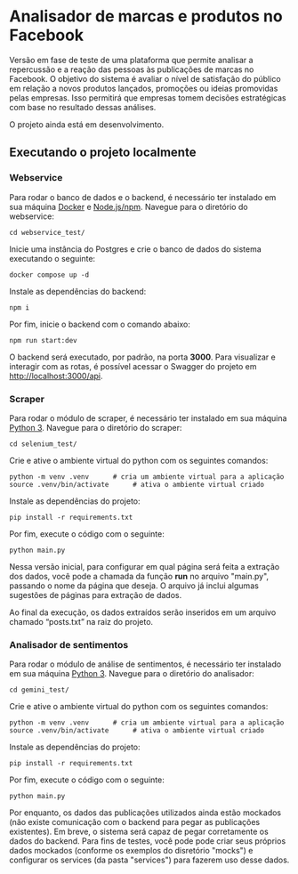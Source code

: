 # Analisador de marcas e produtos no Facebook

Versão em fase de teste de uma plataforma que permite analisar a repercussão e a reação das pessoas às publicações de marcas no Facebook.
O objetivo do sistema é avaliar o nível de satisfação do público em relação a novos produtos lançados, promoções ou ideias promovidas pelas empresas.
Isso permitirá que empresas tomem decisões estratégicas com base no resultado dessas análises.

O projeto ainda está em desenvolvimento.

## Executando o projeto localmente

### Webservice
Para rodar o banco de dados e o backend, é necessário ter instalado em sua máquina [Docker](https://docs.docker.com/engine/install/) e [Node.js/npm](https://docs.npmjs.com/downloading-and-installing-node-js-and-npm).
Navegue para o diretório do webservice:

```shell
cd webservice_test/
```
Inicie uma instância do Postgres e crie o banco de dados do sistema executando o seguinte:
```shell
docker compose up -d
```
Instale as dependências do backend:
```shell
npm i
```
Por fim, inicie o backend com o comando abaixo:
```shell
npm run start:dev
```
O backend será executado, por padrão, na porta **3000**. Para visualizar e interagir com as rotas, é possível acessar o Swagger do projeto em [http://localhost:3000/api](http://localhost:3000/api).

### Scraper
Para rodar o módulo de scraper, é necessário ter instalado em sua máquina [Python 3](https://www.python.org/downloads/).
Navegue para o diretório do scraper:
```shell
cd selenium_test/
```
Crie e ative o ambiente virtual do python com os seguintes comandos:
```shell
python -m venv .venv      # cria um ambiente virtual para a aplicação
source .venv/bin/activate      # ativa o ambiente virtual criado
```
Instale as dependências do projeto:
```shell
pip install -r requirements.txt
```
Por fim, execute o código com o seguinte:
```shell
python main.py
```
Nessa versão inicial, para configurar em qual página será feita a extração dos dados, você pode a chamada da função **run** no arquivo "main.py", passando o nome da página que deseja. O arquivo já inclui algumas sugestões de páginas para extração de dados.

Ao final da execução, os dados extraídos serão inseridos em um arquivo chamado “posts.txt” na raiz do projeto.

### Analisador de sentimentos
Para rodar o módulo de análise de sentimentos, é necessário ter instalado em sua máquina [Python 3](https://www.python.org/downloads/).
Navegue para o diretório do analisador:
```shell
cd gemini_test/
```
Crie e ative o ambiente virtual do python com os seguintes comandos:
```shell
python -m venv .venv      # cria um ambiente virtual para a aplicação
source .venv/bin/activate      # ativa o ambiente virtual criado
```
Instale as dependências do projeto:
```shell
pip install -r requirements.txt
```
Por fim, execute o código com o seguinte:
```shell
python main.py
```
Por enquanto, os dados das publicações utilizados ainda estão mockados (não existe comunicação com o backend para pegar as publicações existentes). Em breve, o sistema será capaz de pegar corretamente os dados do backend. Para fins de testes, você pode pode criar seus próprios dados mockados (conforme os exemplos do disretório "mocks") e configurar os services (da pasta "services") para fazerem uso desse dados.


